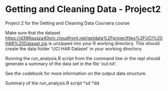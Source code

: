 #  Getting and Cleaning Data - Project2
Project 2 for the Getting and Cleaning Data Coursera course

Make sure that the dataset https://d396qusza40orc.cloudfront.net/getdata%2Fprojectfiles%2FUCI%20HAR%20Dataset.zip is unzipped into your R working directory. This should create the data folder 'UCI HAR Dataset' in your working directory. 

Running the run_analysis.R script from the command line or the repl should generate a summary of the data set in the file 'out.txt'.

See the codebook for more information on the output data structure.

Summary of the run_analysis.R script
*sd
*dd
